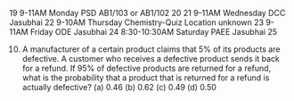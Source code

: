 

19      9-11AM      Monday  PSD   AB1/103  or AB1/102
20
21      9-11AM       Wednesday  DCC Jasubhai
22      9-10AM       Thursday Chemistry-Quiz  Location unknown
23      9-11AM       Friday   ODE    Jasubhai
24      8:30-10:30AM  Saturday PAEE Jasubhai
25



10. A manufacturer of a certain product claims that 5% of its products are
defective. A customer who receives a defective product sends it back for
a refund. If 95% of defective products are returned for a refund, what is
the probability that a product that is returned for a refund is actually
defective?
(a) 0.46 (b) 0.62 (c) 0.49 (d) 0.50